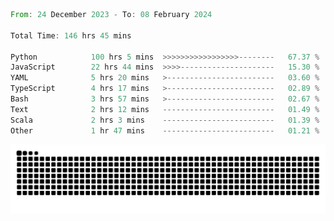 <!--START_SECTION:waka-->

```rust
From: 24 December 2023 - To: 08 February 2024

Total Time: 146 hrs 45 mins

Python            100 hrs 5 mins  >>>>>>>>>>>>>>>>>--------   67.37 %
JavaScript        22 hrs 44 mins  >>>>---------------------   15.30 %
YAML              5 hrs 20 mins   >------------------------   03.60 %
TypeScript        4 hrs 17 mins   >------------------------   02.89 %
Bash              3 hrs 57 mins   >------------------------   02.67 %
Text              2 hrs 12 mins   -------------------------   01.49 %
Scala             2 hrs 3 mins    -------------------------   01.39 %
Other             1 hr 47 mins    -------------------------   01.21 %
```

<!--END_SECTION:waka-->


<picture>
  <source media="(prefers-color-scheme: dark)" srcset="https://raw.githubusercontent.com/jeerawut97/jeerawut97/output/github-contribution-grid-snake.svg">
  <img alt="github contribution grid snake animation" src="https://raw.githubusercontent.com/jeerawut97/jeerawut97/output/github-contribution-grid-snake.svg">
</picture>
